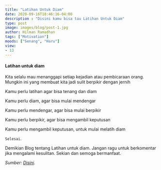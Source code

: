 ```yaml
---
title: "Latihan Untuk Diam"
date: 2020-09-16T18:46:16-04:00
description : "Disini kamu bisa tau Latihan Untuk Diam"
type: post
image: images/blog/post-1.jpg
author: Hilman Ramadhan
tags: ["Motivation"]
moods: ["Senang", "Haru"]
view: 
- 13
---
```


#### Latihan untuk diam
Kita selalu mau menanggapi setiap kejadian atau pembicaraan orang. Mungkin ini yang membuat kita jadi sulit berpikir dengan jernih

Kamu perlu latihan
agar bisa tenang dan diam

Kamu perlu diam,
agar bisa mulai mendengar

Kamu perlu mendengar,
agar bisa mulai berpikir

Kamu perlu berpikir,
agar bisa mengambil keputusan

Kamu perlu mengambil keputusan,
untuk mulai melatih diam

`Selesai`.

Demikian Blog tentang Latihan untuk diam. Jangan ragu untuk berkomentar jika mengalami kesulitan.
Sekian dan semoga bermanfaat.

*Sumber: [Disini](https://hilman.space/diam/)*.